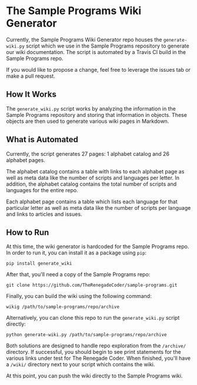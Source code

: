 # The Sample Programs Wiki Generator

Currently, the Sample Programs Wiki Generator repo houses the `generate-wiki.py` script which
we use in the Sample Programs repository to generate our wiki documentation. The script
is automated by a Travis CI build in the Sample Programs repo.

If you would like to propose a change, feel free to leverage the issues tab or make a pull request.

## How It Works

The `generate_wiki.py` script works by analyzing the information in the Sample Programs
repository and storing that information in objects. These objects are then used to
generate various wiki pages in Markdown. 

## What is Automated

Currently, the script generates 27 pages: 1 alphabet catalog and 26 alphabet pages. 

The alphabet catalog contains a table with links to each alphabet page as well as meta data like the number
of scripts and languages per letter. In addition, the alphabet catalog contains the total number of scripts
and languages for the entire repo. 

Each alphabet page contains a table which lists each language for that particular letter as well as meta data
like the number of scripts per language and links to articles and issues.

## How to Run

At this time, the wiki generator is hardcoded for the Sample Programs repo. In order to run it, 
you can install it as a package using `pip`:

`pip install generate_wiki`

After that, you'll need a copy of the Sample Programs repo:

`git clone https://github.com/TheRenegadeCoder/sample-programs.git`

Finally, you can build the wiki using the following command:

`wikig /path/to/sample-programs/repo/archive`

Alternatively, you can clone this repo to run the `generate_wiki.py` script directly:

`python generate-wiki.py /path/to/sample-programs/repo/archive`

Both solutions are designed to handle repo exploration from the `/archive/` directory. If successful, you should
begin to see print statements for the various links under test for The Renegade Coder. When finished, you'll
have a `/wiki/` directory next to your script which contains the wiki.

At this point, you can push the wiki directly to the Sample Programs wiki.
